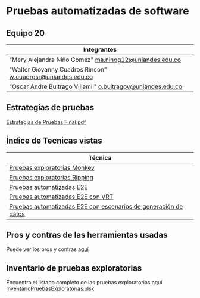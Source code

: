 # Pruebas automatizadas de software

## Equipo 20

| Integrantes                                                   |
| ------------------------------------------------------------- |
| "Mery Alejandra Niño Gomez" <ma.ninog12@uniandes.edu.co>      |
| "Walter Giovanny Cuadros Rincon" <w.cuadrosr@uniandes.edu.co> |
| "Oscar Andre Buitrago Villamil" <o.buitragov@uniandes.edu.co> |

## Estrategias de pruebas

[Estrategias de Pruebas Final.pdf](https://github.com/obuitrago-uniandes/ghost-automated-test/files/11580980/Estrategias.de.Pruebas.Final.pdf)


## Índice de Tecnicas vistas

| Técnica                                                         |
| --------------------------------------------------------------- |
| [Pruebas exploratorias Monkey ](https://github.com/obuitrago-uniandes/ghost-automated-test/tree/main/1-monkey-cypress) |
| [Pruebas exploratorias Ripping   ](https://github.com/obuitrago-uniandes/ghost-automated-test/tree/main/2-ripuppet) |
| [Pruebas automatizadas E2E](https://github.com/obuitrago-uniandes/ghost-automated-test/tree/main/3-e2e) |
| [Pruebas automatizadas E2E con VRT](https://github.com/obuitrago-uniandes/ghost-automated-test/tree/main/4-vrt) |
| [Pruebas automatizadas E2E con escenarios de generación de datos](https://github.com/obuitrago-uniandes/ghost-automated-test/tree/main/5-data) |

## Pros y contras de las herramientas usadas

Puede ver los pros y contras [aquí](https://github.com/obuitrago-uniandes/ghost-automated-test/wiki/Pros-y-contras-de-las-herramientas-usadas)

## Inventario de pruebas exploratorias

Encuentra el listado completo de las pruebas exploratorias aquí [InventarioPruebasExploratorias.xlsx](https://github.com/obuitrago-uniandes/ghost-automated-test/files/11580788/InventarioPruebasExploratorias.xlsx)
